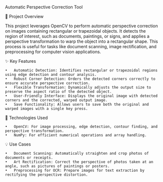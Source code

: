 Automatic Perspective Correction Tool

📸 Project Overview

This project leverages OpenCV to perform automatic perspective correction on images containing rectangular or trapezoidal objects. It detects the region of interest, such as documents, paintings, or signs, and applies a perspective transformation to warp the object into a rectangular shape. This process is useful for tasks like document scanning, image rectification, and preprocessing for computer vision applications.

✨ Key Features

	•	Automatic Detection: Identifies rectangular or trapezoidal regions using edge detection and contour analysis.
	•	Robust Corner Detection: Orders the detected corners correctly to ensure accurate perspective correction.
	•	Flexible Transformation: Dynamically adjusts the output size to preserve the aspect ratio of the detected object.
	•	User-Friendly Interface: Displays the original image with detected corners and the corrected, warped output image.
	•	Save Functionality: Allows users to save both the original and warped images with a single key press.

🔧 Technologies Used

	•	OpenCV: For image processing, edge detection, contour finding, and perspective transformation.
	•	NumPy: For efficient numerical operations and array handling.

💡 Use Cases

	•	Document Scanning: Automatically straighten and crop photos of documents or receipts.
	•	Art Rectification: Correct the perspective of photos taken at an angle, such as pictures of paintings or posters.
	•	Preprocessing for OCR: Prepare images for text extraction by rectifying the perspective distortion.